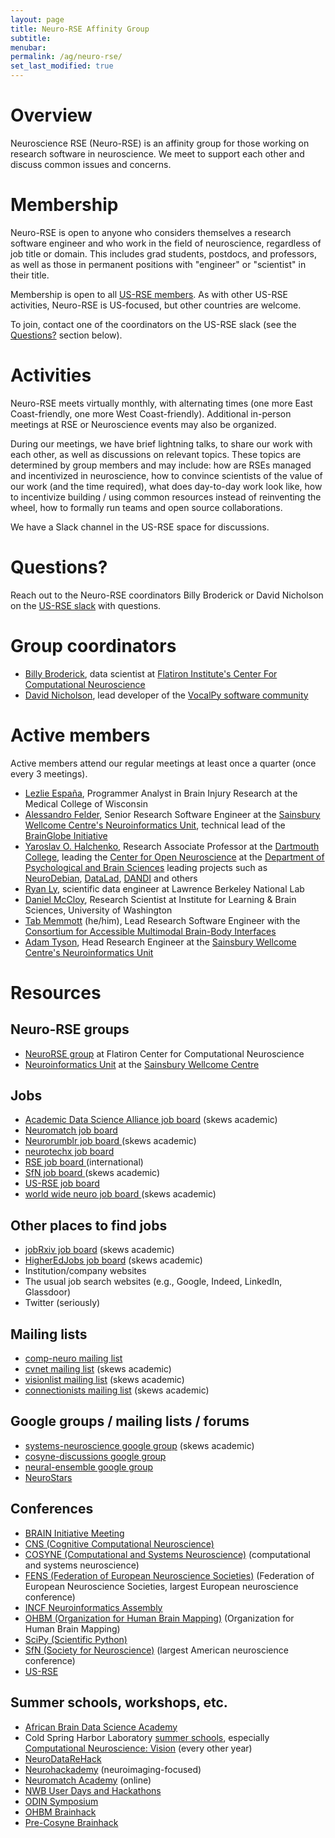 ```yaml
---
layout: page
title: Neuro-RSE Affinity Group
subtitle:
menubar:
permalink: /ag/neuro-rse/
set_last_modified: true
---
```

# Overview

Neuroscience RSE (Neuro-RSE) is an affinity group for those working on research software in neuroscience. We meet to support each other and discuss common issues and concerns.

# Membership

Neuro-RSE is open to anyone who considers themselves a research software engineer and who work in the field of neuroscience, regardless of job title or domain. This includes grad students, postdocs, and professors, as well as those in permanent positions with "engineer" or "scientist" in their title.

Membership is open to all [US-RSE members](https://us-rse.org/join/). As with other US-RSE activities, Neuro-RSE is US-focused, but other countries are welcome.

To join, contact one of the coordinators on the US-RSE slack (see the [Questions?](#questions) section below).

# Activities

Neuro-RSE meets virtually monthly, with alternating times (one more East Coast-friendly, one more West Coast-friendly). Additional in-person meetings at RSE or Neuroscience events may also be organized.

During our meetings, we have brief lightning talks, to share our work with each other, as well as discussions on relevant topics. These topics are determined by group members and may include: how are RSEs managed and incentivized in neuroscience, how to convince scientists of the value of our work (and the time required), what does day-to-day work look like, how to incentivize building / using common resources instead of reinventing the wheel, how to formally run teams and open source collaborations.

We have a Slack channel in the US-RSE space for discussions.

# Questions?

Reach out to the Neuro-RSE coordinators Billy Broderick or David Nicholson on the [US-RSE slack](https://us-rse.org/join/) with questions.

# Group coordinators

- [Billy Broderick](wfbroderick.com/), data scientist at [Flatiron Institute's Center For Computational Neuroscience](https://www.simonsfoundation.org/flatiron/center-for-computational-neuroscience/) 
- [David Nicholson](https://nicholdav.info/), lead developer of the [VocalPy software community](http://www.vocalpy.org/)

# Active members

Active members attend our regular meetings at least once a quarter (once every 3 meetings).

- [Lezlie España](https://www.linkedin.com/in/lezlieespana), Programmer Analyst in Brain Injury Research at the Medical College of Wisconsin
- [Alessandro Felder](https://github.com/alessandrofelder), Senior Research Software Engineer at the [Sainsbury Wellcome Centre's Neuroinformatics Unit](https://neuroinformatics.dev/), technical lead of the [BrainGlobe Initiative](https://brainglobe.info/)
- [Yaroslav O. Halchenko](https://github.com/yarikoptic), Research Associate Professor at the [Dartmouth College](https://dartmouth.edu), leading the [Center for Open Neuroscience](https://centerforopenneuroscience.org) at the [Department of Psychological and Brain Sciences](https://pbs.dartmouth.edu) leading projects such as [NeuroDebian](https://neuro.debian.net/), [DataLad](https://datalad.org), [DANDI](https://dandiarchive.org) and others
- [Ryan Ly](https://www.linkedin.com/in/ryanly), scientific data engineer at Lawrence Berkeley National Lab
- [Daniel McCloy](https://dan.mccloy.info), Research Scientist at Institute for Learning & Brain Sciences, University of Washington
- [Tab Memmott](https://www.linkedin.com/in/tab-memmott/) (he/him), Lead Research Software Engineer with the [Consortium for Accessible Multimodal Brain-Body Interfaces](https://www.cambi.tech/)
- [Adam Tyson](https://adamltyson.com/), Head Research Engineer at the [Sainsbury Wellcome Centre's Neuroinformatics Unit](https://neuroinformatics.dev/)

# Resources
## Neuro-RSE groups

- [NeuroRSE group](https://neurorse.flatironinstitute.org/) at Flatiron Center for Computational Neuroscience
- [Neuroinformatics Unit](https://neuroinformatics.dev/) at the [Sainsbury Wellcome Centre](https://www.sainsburywellcome.org/web/)

## Jobs

- [Academic Data Science Alliance job board](https://academicdatascience.org/jobs/) (skews academic)
- [Neuromatch job board](https://neuromatch.io/resources/job-board)
- [Neurorumblr job board ](http://neurorumblr.com/) (skews academic)
- [neurotechx job board](https://neurotechx.com/find-a-job/)
- [RSE job board ](https://society-rse.org/careers/vacancies/) (international)
- [SfN job board ](https://neurojobs.sfn.org/jobs/) (skews academic)
- [US-RSE job board](https://us-rse.org/jobs/)
- [world wide neuro job board ](https://www.world-wide.org/jobs/) (skews academic)

## Other places to find jobs

- [jobRxiv job board](https://jobrxiv.org/) (skews academic)
- [HigherEdJobs job board](https://www.higheredjobs.com/search/) (skews academic)
- Institution/company websites
- The usual job search websites (e.g., Google, Indeed, LinkedIn, Glassdoor)
- Twitter (seriously)

## Mailing lists

- [comp-neuro mailing list](https://www.cnsorg.org/comp-neuro-mailing-list)
- [cvnet mailing list](http://nephoscale.ewind.com/mailman/listinfo/cvnet) (skews academic)
- [visionlist mailing list](http://visionscience.com/mailman/listinfo/visionlist_visionscience.com) (skews academic)
- [connectionists mailing list](https://mailman.srv.cs.cmu.edu/mailman/listinfo/connectionists) (skews academic)

## Google groups / mailing lists / forums

- [systems-neuroscience google group](https://groups.google.com/g/systems-neuroscience) (skews academic) 
- [cosyne-discussions google group](https://groups.google.com/g/cosyne-discussions) 
- [neural-ensemble google group](https://groups.google.com/g/neuralensemble)
- [NeuroStars](https://neurostars.org)

## Conferences
- [BRAIN Initiative Meeting](https://braininitiative.nih.gov/news-events/events/10th-annual-brain-initiative-conference)
- [CNS (Cognitive Computational Neuroscience)](https://ccneuro.org)
- [COSYNE (Computational and Systems Neuroscience)](https://www.cosyne.org/) (computational and systems neuroscience)
- [FENS (Federation of European Neuroscience Societies)](fens.org/) (Federation of European Neuroscience Societies, largest European neuroscience conference)
- [INCF Neuroinformatics Assembly](https://www.incf.org/activities/incf-assembly)
- [OHBM (Organization for Human Brain Mapping)](https://humanbrainmapping.org/) (Organization for Human Brain Mapping)
- [SciPy (Scientific Python)](https://conference.scipy.org/)
- [SfN (Society for Neuroscience)](https://www.sfn.org/) (largest American neuroscience conference)
- [US-RSE](https://us-rse.org/events/conference/)

## Summer schools, workshops, etc.

- [African Brain Data Science Academy](https://africanbraindatanetwork.com/abds-academy/)
- Cold Spring Harbor Laboratory [summer schools](https://meetings.cshl.edu/courseshome.aspx), especially [Computational Neuroscience: Vision](https://meetings.cshl.edu/courses.aspx?course=C-VISI&year=24) (every other year)
- [NeuroDataReHack](https://neurodatawithoutborders.github.io/nwb_hackathons/HCK21_2024_Janelia_NDRH/)
- [Neurohackademy](https://neurohackademy.org/) (neuroimaging-focused)
- [Neuromatch Academy](https://academy.neuromatch.io/) (online)
- [NWB User Days and Hackathons](https://www.nwb.org/nwb-events/)
- [ODIN Symposium](https://odin.mit.edu/)
- [OHBM Brainhack](https://ohbm.github.io/hackathon2023/)
- [Pre-Cosyne Brainhack](https://pre-cosyne-brainhack.github.io/hackathon2024/)

